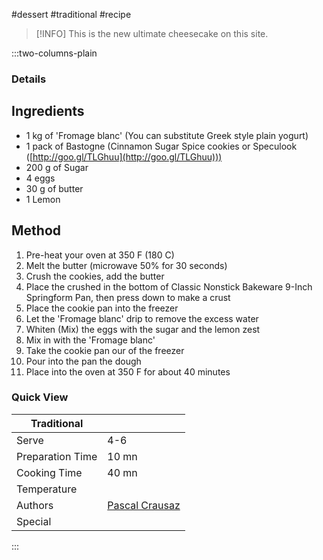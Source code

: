 #dessert #traditional #recipe

> [!INFO]
> This is the new ultimate cheesecake on this site.

:::two-columns-plain

### Details
## Ingredients

- 1 kg of 'Fromage blanc' (You can substitute Greek style plain yogurt)
- 1 pack of Bastogne (Cinnamon Sugar Spice cookies or Speculook ([http://goo.gl/TLGhuu](http://goo.gl/TLGhuu)))
- 200 g of Sugar
- 4 eggs
- 30 g of butter
- 1 Lemon


## Method

1. Pre-heat your oven at 350 F (180 C)
2. Melt the butter (microwave 50% for 30 seconds)
3. Crush the cookies, add the butter
4. Place the crushed in the bottom of Classic Nonstick Bakeware 9-Inch Springform Pan, then press down to make a crust
5. Place the cookie pan into the freezer
6. Let the 'Fromage blanc' drip to remove the excess water
7. Whiten (Mix) the eggs with the sugar and the lemon zest
8. Mix in with the 'Fromage blanc'
9. Take the cookie pan our of the freezer
10. Pour into the pan the dough
11. Place into the oven at 350 F for about 40 minutes



### Quick View
| Traditional      |                                                |
| ---------------- | ---------------------------------------------- |
| Serve            | 4-6                                            |
| Preparation Time | 10 mn                                          |
| Cooking Time     | 40 mn                                          |
| Temperature      |                                                |
| Authors          | [Pascal Crausaz](mailto:pascal@askpascal.com)  |
| Special          |                                                |

:::

